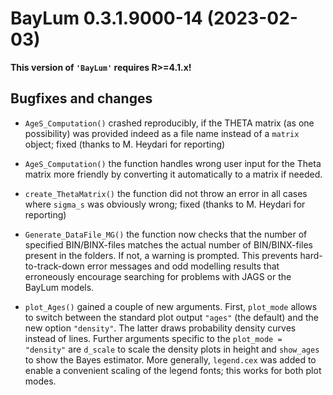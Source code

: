 




<!-- NEWS.md was auto-generated by NEWS.Rmd. Please DO NOT edit by hand!-->

# BayLum 0.3.1.9000-14 (2023-02-03)

**This version of `'BayLum'` requires R\>=4.1.x!**

## Bugfixes and changes

- `AgeS_Computation()` crashed reproducibly, if the THETA matrix (as one
  possibility) was provided indeed as a file name instead of a `matrix`
  object; fixed (thanks to M. Heydari for reporting)

- `AgeS_Computation()` the function handles wrong user input for the
  Theta matrix more friendly by converting it automatically to a matrix
  if needed.

- `create_ThetaMatrix()` the function did not throw an error in all
  cases where `sigma_s` was obviously wrong; fixed (thanks to M. Heydari
  for reporting)

- `Generate_DataFile_MG()` the function now checks that the number of
  specified BIN/BINX-files matches the actual number of BIN/BINX-files
  present in the folders. If not, a warning is prompted. This prevents
  hard-to-track-down error messages and odd modelling results that
  erroneously encourage searching for problems with JAGS or the BayLum
  models.

- `plot_Ages()` gained a couple of new arguments. First, `plot_mode`
  allows to switch between the standard plot output `"ages"` (the
  default) and the new option `"density"`. The latter draws probability
  density curves instead of lines. Further arguments specific to the
  `plot_mode = "density"` are `d_scale` to scale the density plots in
  height and `show_ages` to show the Bayes estimator. More generally,
  `legend.cex` was added to enable a convenient scaling of the legend
  fonts; this works for both plot modes.
